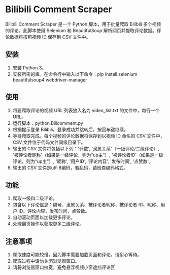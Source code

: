 # Bilibili Comment Scraper

Bilibili Comment Scraper 是一个 Python 脚本，用于批量爬取 Bilibili 多个视频的评论。此脚本使用 Selenium 和 BeautifulSoup 解析网页并提取评论数据。评论数据将按照视频 ID 保存到 CSV 文件中。

## 安装
1. 安装 Python 3。
2. 安装所需的库。在命令行中输入以下命令：pip install selenium beautifulsoup4 webdriver-manager

## 使用
1. 将要爬取评论的视频 URL 列表放入名为 video_list.txt 的文件中，每行一个 URL。
2. 运行脚本：python Bilicomment.py
3. 根据提示登录 Bilibili。登录成功并跳转后，按回车键继续。
4. 等待爬取完成。每个视频的评论数据将保存到以视频 ID 命名的 CSV 文件中， CSV 文件位于代码文件同级目录下。
5. 输出的 CSV 文件将包括以下列：'计数', '隶属关系'（一级评论/二级评论）, '被评论者昵称'（如果是一级评论，则为“up主”）, '被评论者ID'（如果是一级评论，则为“up主”）, '昵称', '用户ID', '评论内容', '发布时间', '点赞数'。
6. 输出的 CSV 文件是utf-8编码，若乱码，请检查编码格式。

## 功能
1. 爬取一级和二级评论。
2. 包含以下评论信息：编号、隶属关系、被评论者昵称、被评论者 ID、昵称、用户 ID、评论内容、发布时间、点赞数。
3. 自动滚动页面以加载更多评论。
4. 处理翻页操作以获取更多二级评论。

## 注意事项
1. 爬取速度可能较慢，因为脚本需要加载页面和评论。请耐心等待。
2. 爬取过程中请勿关闭浏览器窗口。
3. 请将浏览器窗口拉宽，避免悬浮视频小窗遮挡评论区
